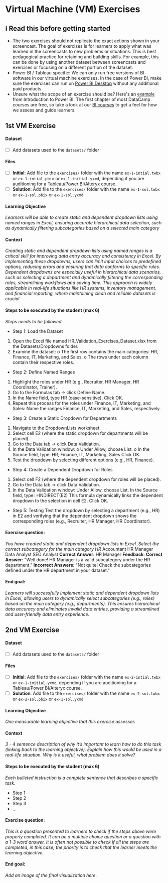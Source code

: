 # Virtual Machine (VM) Exercises

## :information_source: Read this before getting started
- The two exercises should not replicate the exact actions shown in your screencast. The goal of exercises is for learners to apply what was learned in the screencasts to new problems or situations. This is best pedagogical practice for retaining and building skills. For example, this can be done by using another dataset between screencasts and exercises or focusing on a different portion of the dataset.
- Power BI / Tableau specific: We can only run free versions of BI software in our virtual machine exercises. In the case of Power BI, make sure the exercises can run on [Power BI Desktop](https://powerbi.microsoft.com/en-us/desktop/) without any additional paid products. 
- Unsure what the scope of an exercise should be? Here's an [example](https://campus.datacamp.com/courses/introduction-to-power-bi/getting-started-with-power-bi?ex=14) from Introduction to Power BI. The first chapter of most DataCamp courses are free, so take a look at our [BI courses](https://learn.datacamp.com/courses?technologies=Tableau&technologies=Power%20BI) to get a feel for how we assess and guide learners.

## 1st VM Exercise

#### Dataset

- [ ] Add datasets used to the `datasets/` folder

#### Files

- [ ] **Initial**: Add file to the `exercises/`  folder with the name `ex-1-intial.twbx` or `ex-1-intial.pbix` or `ex-1-initial.yxmd`, depending if you are auditioning for a Tableau/Power BI/Alteryx course.
- [ ] **Solution**: Add file to the `exercises/`  folder with the name `ex-1-sol.twbx` or `ex-1-sol.pbix` or `ex-1-sol.yxmd`

#### Learning Objective

*Learners will be able to create static and dependent dropdown lists using named ranges in Excel, ensuring accurate hierarchical data selection, such as dynamically filtering subcategories based on a selected main category*

#### Context

*Creating static and dependent dropdown lists using named ranges is a critical skill for improving data entry accuracy and consistency in Excel. By implementing these dropdowns, users can limit input choices to predefined options, reducing errors and ensuring that data conforms to specific rules. Dependent dropdowns are especially useful in hierarchical data scenarios, such as selecting a department and dynamically filtering the corresponding roles, streamlining workflows and saving time. This approach is widely applicable in real-life situations like HR systems, inventory management, and financial reporting, where maintaining clean and reliable datasets is crucial*

#### Steps to be executed by the student (max 6)

*Steps needs to be followed.*

- Step 1: Load the Dataset
1.	Open the Excel file named HR_Validation_Exercises_Dataset.xlsx from the Datasets/Dropdowns folder.
2.	Examine the dataset:
o	The first row contains the main categories: HR, Finance, IT, Marketing, and Sales.
o	The rows under each column contain their respective roles.
- Step 2: Define Named Ranges
1.	Highlight the roles under HR (e.g., Recruiter, HR Manager, HR Coordinator, Trainer).
2.	Go to the Formulas tab → click Define Name.
3.	In the Name field, type HR (case-sensitive). Click OK.
4.	Repeat this process for the roles under Finance, IT, Marketing, and Sales:
Name the ranges Finance, IT, Marketing, and Sales, respectively.
- Step 3: Create a Static Dropdown for Departments
1.	Navigate to the DropdownLists worksheet.
2.	Select cell E2 (where the static dropdown for departments will be placed).
3.	Go to the Data tab → click Data Validation.
4.	In the Data Validation window:
o	Under Allow, choose List.
o	In the Source field, type:
HR, Finance, IT, Marketing, Sales
Click OK.
5.	Test the dropdown by selecting different options (e.g., HR, Finance).
- Step 4: Create a Dependent Dropdown for Roles
1.	Select cell F2 (where the dependent dropdown for roles will be placed).
2.	Go to the Data tab → click Data Validation.
3.	In the Data Validation window:
Under Allow, choose List.
In the Source field, type: =INDIRECT(E2) This formula dynamically links the dependent dropdown to the selection in cell E2.
Click OK.
- Step 5: Testing
Test the dropdown by selecting a department (e.g., HR) in E2 and verifying that the dependent dropdown shows the corresponding roles (e.g., Recruiter, HR Manager, HR Coordinator).

#### Exercise question:
*You have created static and dependent dropdown lists in Excel. Select the correct subcategory for the main category HR*
Accountant
HR Manager
Data Analyst
SEO Analyst
**Correct Answer**:
HR Manager
**Feedback**:
**Correct Answer**: "Well done! HR Manager is a valid subcategory under the HR department."
**Incorrect Answers**: "Not quite! Check the subcategories defined under the HR department in your dataset."

#### End goal:
*Learners will successfully implement static and dependent dropdown lists in Excel, allowing users to dynamically select subcategories (e.g., roles) based on the main category (e.g., departments). This ensures hierarchical data accuracy and eliminates invalid data entries, providing a streamlined and user-friendly data entry experience.*

## 2nd VM Exercise

#### Dataset

- [ ] Add datasets used to the `datasets/` folder

#### Files

- [ ] **Initial**: Add file to the `exercises/`  folder with the name `ex-2-intial.twbx` or `ex-1-initial.yxmd`, depending if you are auditioning for a Tableau/Power BI/Alteryx course.
- [ ] **Solution**: Add file to the `exercises/`  folder with the name `ex-2-sol.twbx` or `ex-2-sol.pbix` or `ex-1-sol.yxmd`

#### Learning Objective

*One measurable learning objective that this exercise assesses*

#### Context

*3 - 4 sentence description of why it’s important to learn how to do this task (linking back to the learning objective). Explain how this would be used in a real-life situation. Why is it useful, what problem does it solve?*

#### Steps to be executed by the student (max 6)

*Each bulleted instruction is a complete sentence that describes a specific task.*

- Step 1
- Step 2
- Step 3
- ...

#### Exercise question:
*This is a question presented to learners to check if the steps above were properly completed. It can be a multiple choice question or a question with a 1-3 word answer. It is often not possible to check if all the steps are completed, in this case; the priority is to check that the learner meets the learning objective.*

#### End goal:

*Add an image of the final visualization here.*

